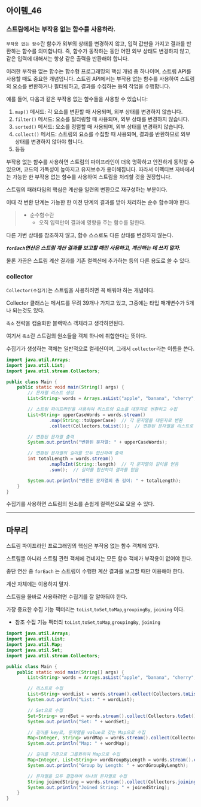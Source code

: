 ## 아이템_46
### 스트림에서는 부작용 없는 함수를 사용하라.


`부작용 없는 함수`란 함수가 외부의 상태를 변경하지 않고, 
입력 값만을 가지고 결과를 반환하는 함수를 의미합니다. 
즉, 함수가 동작하는 동안 어떤 외부 상태도 변경하지 않고, 
같은 입력에 대해서는 항상 같은 출력을 반환해야 합니다.

이러한 부작용 없는 함수는 함수형 프로그래밍의 핵심 개념 중 하나이며,
스트림 API를 사용할 때도 중요한 개념입니다.
스트림 API에서는 부작용 없는 함수를 사용하여 스트림의 요소를 변환하거나 필터링하고, 
결과를 수집하는 등의 작업을 수행합니다.

예를 들어, 다음과 같은 부작용 없는 함수들을 사용할 수 있습니다:

1. `map()` 메서드: 각 요소를 변환할 때 사용되며, 외부 상태를 변경하지 않습니다.
2. `filter()` 메서드: 요소를 필터링할 때 사용되며, 외부 상태를 변경하지 않습니다.
3. `sorted()` 메서드: 요소를 정렬할 때 사용되며, 외부 상태를 변경하지 않습니다.
4. `collect()` 메서드: 스트림의 요소를 수집할 때 사용되며, 결과를 반환하므로 외부 상태를 변경하지 않아야 합니다.
5. 등등

부작용 없는 함수를 사용하면 스트림의 파이프라인이 더욱 명확하고 안전하게 동작할 수 있으며, 
코드의 가독성이 높아지고 유지보수가 용이해집니다. 
따라서 이펙티브 자바에서는 가능한 한 부작용 없는 함수를 사용하여 스트림을 처리할 것을 권장합니다.

스트림의 패러다임의 핵심은 계산을 일련의 변환으로 재구성하는 부분이다.

이때 각 변환 단계는 가능한 한 이전 단계의 결과를 받아 처리하는 순수 함수여야 한다.

> - 순수함수란
>   - 오직 입력만이 결과에 영향을 주는 함수를 말한다.

다른 가변 상태를 참조하지 않고, 함수 스스로도 다른 상태를 변경하지 않는다.

***`forEach`연산은 스트림 계산 결과를 보고할 때만 사용하고, 계산하는 데 쓰지 말자.***

물론 가끔은 스트림 계산 결과를 기존 컬렉션에 추가하는 등의 다른 용도로 쓸 수 있다.


### collector
`Collector(수집기)`는 스트림을 사용하려면 꼭 배워야 하는 개념이다. 

Collector 클래스는 메서드를 무려 39개나 가지고 있고, 그중에는 타입 매개변수가 5개나 되는것도 있다.

`축소` 전략을 캡슐화한 블랙박스 객체라고 생각하면된다. 

여기서 `축소`란 스트림의 원소들을 객체 하나에 취합한다는 뜻이다.

수집기가 생성하는 객체는 일반적으로 컬레션이며, 그래서 `collector`라는 이름을 쓴다.

```java
import java.util.Arrays;
import java.util.List;
import java.util.stream.Collectors;

public class Main {
    public static void main(String[] args) {
        // 문자열 리스트 생성
        List<String> words = Arrays.asList("apple", "banana", "cherry", "date");

        // 스트림 파이프라인을 사용하여 리스트의 요소를 대문자로 변환하고 수집
        List<String> upperCaseWords = words.stream()
                .map(String::toUpperCase)  // 각 문자열을 대문자로 변환
                .collect(Collectors.toList());  // 변환된 문자열을 리스트로 수집

        // 변환된 문자열 출력
        System.out.println("변환된 문자열: " + upperCaseWords);

        // 변환된 문자열의 길이를 모두 합산하여 출력
        int totalLength = words.stream()
                .mapToInt(String::length)  // 각 문자열의 길이를 얻음
                .sum();  // 길이를 합산하여 결과를 얻음

        System.out.println("변환된 문자열의 총 길이: " + totalLength);
    }
}
```
수집기를 사용하면 스트림의 원소를 손쉽게 컬렉션으로 모을 수 있다.


---

## 마무리

스트림 파이프라인 프로그래밍의 핵심은 부작용 없는 함수 객체에 있다.

스트림뿐 아니라 스트림 관련 객체에 건네지는 모든 함수 객체가 부작용이 없어야 한다. 

종단 연산 중 `forEach` 는 스트림이 수행한 계산 결과를 보고할 때만 이용해야 한다.

계산 자체에는 이용하지 말자.

스트림을 올바로 사용하려면 수집기를 잘 알아둬야 한다. 

가장 중요한 수집 기능 팩터리는 `toList`,`toSet`,`toMap`,`groupingBy`, `joining` 이다.


- 참조 수집 기능 팩터리 `toList`,`toSet`,`toMap`,`groupingBy`, `joining`
```java
import java.util.Arrays;
import java.util.List;
import java.util.Map;
import java.util.Set;
import java.util.stream.Collectors;

public class Main {
    public static void main(String[] args) {
        List<String> words = Arrays.asList("apple", "banana", "cherry", "date");

        // 리스트로 수집
        List<String> wordList = words.stream().collect(Collectors.toList());
        System.out.println("List: " + wordList);

        // Set으로 수집
        Set<String> wordSet = words.stream().collect(Collectors.toSet());
        System.out.println("Set: " + wordSet);

        // 길이를 key로, 문자열을 value로 갖는 Map으로 수집
        Map<Integer, String> wordMap = words.stream().collect(Collectors.toMap(String::length, s -> s));
        System.out.println("Map: " + wordMap);

        // 길이를 기준으로 그룹화하여 Map으로 수집
        Map<Integer, List<String>> wordGroupByLength = words.stream().collect(Collectors.groupingBy(String::length));
        System.out.println("Group by Length: " + wordGroupByLength);

        // 문자열을 모두 결합하여 하나의 문자열로 수집
        String joinedString = words.stream().collect(Collectors.joining(", "));
        System.out.println("Joined String: " + joinedString);
    }
}
```
